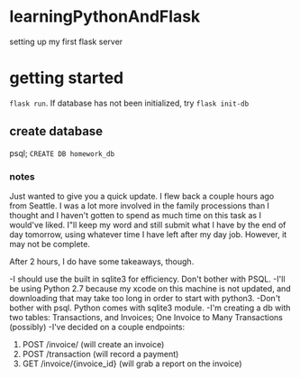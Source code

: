 # learningPythonAndFlask
setting up my first flask server

# getting started
`flask run`. If database has not been initialized, try `flask init-db`


## create database
psql; 
`CREATE DB homework_db`

### notes

Just wanted to give you a quick update. I flew back a couple hours ago from Seattle. I was a lot more involved in the family processions than I thought and I haven't gotten to spend as much time on this task as I would've liked. I"ll keep my word and still submit what I have by the end of day tomorrow, using whatever time I have left after my day job. However, it may not be complete. 

After 2 hours, I do have some takeaways, though. 

-I should use the built in sqlite3 for efficiency. Don't bother with PSQL. 
-I'll be using Python 2.7 because my xcode on this machine is not updated, and downloading that may take too long in order to start with python3. 
-Don't bother with psql. Python comes with sqlite3 module. 
-I'm creating a db with two tables: Transactions, and Invoices; One Invoice to Many Transactions (possibly)
-I've decided on a couple endpoints: 

1. POST /invoice/  (will create an invoice)
2. POST /transaction (will record a payment)
3. GET /invoice/{invoice_id} (will grab a report on the invoice)

